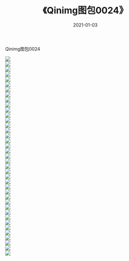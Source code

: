 ﻿---
layout: post
title:  《Qinimg图包0024》
date:   2021-01-03
img: http://imgx.orgx.ga/Qinimg图包/Qinimg图包0024/000.jpg
categories: [美女, 清纯, 唯美]
---

Qinimg图包0024

 ![](http://imgx.orgx.ga/Qinimg图包/Qinimg图包0024/001.jpg) <br>![](http://imgx.orgx.ga/Qinimg图包/Qinimg图包0024/002.jpg) <br>![](http://imgx.orgx.ga/Qinimg图包/Qinimg图包0024/003.jpg) <br>![](http://imgx.orgx.ga/Qinimg图包/Qinimg图包0024/004.jpg) <br>![](http://imgx.orgx.ga/Qinimg图包/Qinimg图包0024/005.jpg) <br>![](http://imgx.orgx.ga/Qinimg图包/Qinimg图包0024/006.jpg) <br>![](http://imgx.orgx.ga/Qinimg图包/Qinimg图包0024/007.jpg) <br>![](http://imgx.orgx.ga/Qinimg图包/Qinimg图包0024/008.jpg) <br>![](http://imgx.orgx.ga/Qinimg图包/Qinimg图包0024/009.jpg) <br>![](http://imgx.orgx.ga/Qinimg图包/Qinimg图包0024/010.jpg) <br>![](http://imgx.orgx.ga/Qinimg图包/Qinimg图包0024/011.jpg) <br>![](http://imgx.orgx.ga/Qinimg图包/Qinimg图包0024/012.jpg) <br>![](http://imgx.orgx.ga/Qinimg图包/Qinimg图包0024/013.jpg) <br>![](http://imgx.orgx.ga/Qinimg图包/Qinimg图包0024/014.jpg) <br>![](http://imgx.orgx.ga/Qinimg图包/Qinimg图包0024/015.jpg) <br>![](http://imgx.orgx.ga/Qinimg图包/Qinimg图包0024/016.jpg) <br>![](http://imgx.orgx.ga/Qinimg图包/Qinimg图包0024/017.jpg) <br>![](http://imgx.orgx.ga/Qinimg图包/Qinimg图包0024/018.jpg) <br>![](http://imgx.orgx.ga/Qinimg图包/Qinimg图包0024/019.jpg) <br>![](http://imgx.orgx.ga/Qinimg图包/Qinimg图包0024/020.jpg) <br>![](http://imgx.orgx.ga/Qinimg图包/Qinimg图包0024/021.jpg) <br>![](http://imgx.orgx.ga/Qinimg图包/Qinimg图包0024/022.jpg) <br>![](http://imgx.orgx.ga/Qinimg图包/Qinimg图包0024/023.jpg) <br>![](http://imgx.orgx.ga/Qinimg图包/Qinimg图包0024/024.jpg) <br>![](http://imgx.orgx.ga/Qinimg图包/Qinimg图包0024/025.jpg) <br>![](http://imgx.orgx.ga/Qinimg图包/Qinimg图包0024/026.jpg) <br>![](http://imgx.orgx.ga/Qinimg图包/Qinimg图包0024/027.jpg) <br>![](http://imgx.orgx.ga/Qinimg图包/Qinimg图包0024/028.jpg) <br>![](http://imgx.orgx.ga/Qinimg图包/Qinimg图包0024/029.jpg) <br>![](http://imgx.orgx.ga/Qinimg图包/Qinimg图包0024/030.jpg) <br>![](http://imgx.orgx.ga/Qinimg图包/Qinimg图包0024/031.jpg) <br>![](http://imgx.orgx.ga/Qinimg图包/Qinimg图包0024/032.jpg) <br>![](http://imgx.orgx.ga/Qinimg图包/Qinimg图包0024/033.jpg) <br>![](http://imgx.orgx.ga/Qinimg图包/Qinimg图包0024/034.jpg) <br>![](http://imgx.orgx.ga/Qinimg图包/Qinimg图包0024/035.jpg) <br>![](http://imgx.orgx.ga/Qinimg图包/Qinimg图包0024/036.jpg) <br>![](http://imgx.orgx.ga/Qinimg图包/Qinimg图包0024/037.jpg) <br>![](http://imgx.orgx.ga/Qinimg图包/Qinimg图包0024/038.jpg) <br>![](http://imgx.orgx.ga/Qinimg图包/Qinimg图包0024/039.jpg) <br>